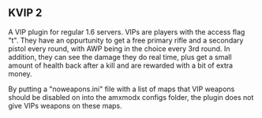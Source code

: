 ## KVIP 2

A VIP plugin for regular 1.6 servers. VIPs are players with the access flag "t". They have an oppurtunity to get a free primary rifle and a secondary pistol every round, with AWP being in the choice every 3rd round. In addition, they can see the damage they do real time, plus get a small amount of health back after a kill and are rewarded with a bit of extra money.

By putting a "noweapons.ini" file with a list of maps that VIP weapons should be disabled on into the amxmodx configs folder, the plugin does not give VIPs weapons on these maps.